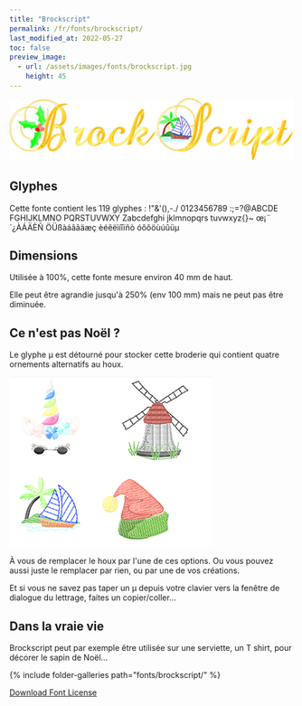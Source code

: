 ```yaml
---
title: "Brockscript"
permalink: /fr/fonts/brockscript/
last_modified_at: 2022-05-27
toc: false
preview_image:
  - url: /assets/images/fonts/brockscript.jpg
    height: 45
---
```

![Brockscript](/assets/images/fonts/brockscript.jpg)

## Glyphes

Cette fonte contient les 119	glyphes :
!"&'(),-./
0123456789
:;=?@ABCDE
FGHIJKLMNO
PQRSTUVWXY
Zabcdefghi
jklmnopqrs
tuvwxyz{}~
œ¡¨´¿ÀÁÄÈÑ
ÖÜßàáâãäæç
èéêëìíîïñò
óôõöùúûüµ

## Dimensions

Utilisée à 100%, cette fonte mesure environ 40 mm de haut.

Elle peut être agrandie jusqu'à 250% (env 100 mm)  mais ne peut pas être diminuée.

## Ce n'est pas Noël ?
Le glyphe µ est détourné pour stocker cette broderie 
qui contient quatre ornements alternatifs au houx. 

![Brockscript](/assets/images/fonts/brockscriptmu.png)

À vous de remplacer le houx par l'une de ces options. 
Ou vous pouvez aussi juste le remplacer par rien, ou par une de vos créations.




Et si vous ne savez pas taper un µ depuis votre clavier vers la fenêtre de dialogue du lettrage, faites un copier/coller...


## Dans la vraie vie

Brockscript peut par exemple être utilisée sur une serviette, un T shirt, pour décorer le sapin de Noël...

{% include folder-galleries path="fonts/brockscript/" %}





[Download Font License](https://github.com/inkstitch/inkstitch/tree/main/fonts/Brockscript/LICENSE)
